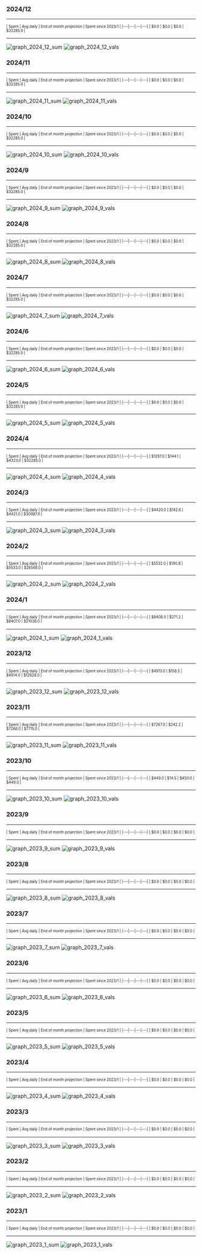 

### 2024/12


__________________________________
<sub><sup>
| Spent | Avg daily | End of month projection | Spent since 2023/1 |
|---|---|---|---|
| $0.0  |  $0.0  | $0.0  |  $32285.0  |
</sub></sup>
__________________________________
![graph_2024_12_sum](graph_2024_12_sum.png)
![graph_2024_12_vals](graph_2024_12_vals.png)


### 2024/11


__________________________________
<sub><sup>
| Spent | Avg daily | End of month projection | Spent since 2023/1 |
|---|---|---|---|
| $0.0  |  $0.0  | $0.0  |  $32285.0  |
</sub></sup>
__________________________________
![graph_2024_11_sum](graph_2024_11_sum.png)
![graph_2024_11_vals](graph_2024_11_vals.png)


### 2024/10


__________________________________
<sub><sup>
| Spent | Avg daily | End of month projection | Spent since 2023/1 |
|---|---|---|---|
| $0.0  |  $0.0  | $0.0  |  $32285.0  |
</sub></sup>
__________________________________
![graph_2024_10_sum](graph_2024_10_sum.png)
![graph_2024_10_vals](graph_2024_10_vals.png)


### 2024/9


__________________________________
<sub><sup>
| Spent | Avg daily | End of month projection | Spent since 2023/1 |
|---|---|---|---|
| $0.0  |  $0.0  | $0.0  |  $32285.0  |
</sub></sup>
__________________________________
![graph_2024_9_sum](graph_2024_9_sum.png)
![graph_2024_9_vals](graph_2024_9_vals.png)


### 2024/8


__________________________________
<sub><sup>
| Spent | Avg daily | End of month projection | Spent since 2023/1 |
|---|---|---|---|
| $0.0  |  $0.0  | $0.0  |  $32285.0  |
</sub></sup>
__________________________________
![graph_2024_8_sum](graph_2024_8_sum.png)
![graph_2024_8_vals](graph_2024_8_vals.png)


### 2024/7


__________________________________
<sub><sup>
| Spent | Avg daily | End of month projection | Spent since 2023/1 |
|---|---|---|---|
| $0.0  |  $0.0  | $0.0  |  $32285.0  |
</sub></sup>
__________________________________
![graph_2024_7_sum](graph_2024_7_sum.png)
![graph_2024_7_vals](graph_2024_7_vals.png)


### 2024/6


__________________________________
<sub><sup>
| Spent | Avg daily | End of month projection | Spent since 2023/1 |
|---|---|---|---|
| $0.0  |  $0.0  | $0.0  |  $32285.0  |
</sub></sup>
__________________________________
![graph_2024_6_sum](graph_2024_6_sum.png)
![graph_2024_6_vals](graph_2024_6_vals.png)


### 2024/5


__________________________________
<sub><sup>
| Spent | Avg daily | End of month projection | Spent since 2023/1 |
|---|---|---|---|
| $0.0  |  $0.0  | $0.0  |  $32285.0  |
</sub></sup>
__________________________________
![graph_2024_5_sum](graph_2024_5_sum.png)
![graph_2024_5_vals](graph_2024_5_vals.png)


### 2024/4


__________________________________
<sub><sup>
| Spent | Avg daily | End of month projection | Spent since 2023/1 |
|---|---|---|---|
| $1297.0  |  $144.1  | $4323.0  |  $32285.0  |
</sub></sup>
__________________________________
![graph_2024_4_sum](graph_2024_4_sum.png)
![graph_2024_4_vals](graph_2024_4_vals.png)


### 2024/3


__________________________________
<sub><sup>
| Spent | Avg daily | End of month projection | Spent since 2023/1 |
|---|---|---|---|
| $4420.0  |  $142.6  | $4421.0  |  $30987.0  |
</sub></sup>
__________________________________
![graph_2024_3_sum](graph_2024_3_sum.png)
![graph_2024_3_vals](graph_2024_3_vals.png)


### 2024/2


__________________________________
<sub><sup>
| Spent | Avg daily | End of month projection | Spent since 2023/1 |
|---|---|---|---|
| $5532.0  |  $190.8  | $5533.0  |  $26568.0  |
</sub></sup>
__________________________________
![graph_2024_2_sum](graph_2024_2_sum.png)
![graph_2024_2_vals](graph_2024_2_vals.png)


### 2024/1


__________________________________
<sub><sup>
| Spent | Avg daily | End of month projection | Spent since 2023/1 |
|---|---|---|---|
| $8408.0  |  $271.2  | $8407.0  |  $21036.0  |
</sub></sup>
__________________________________
![graph_2024_1_sum](graph_2024_1_sum.png)
![graph_2024_1_vals](graph_2024_1_vals.png)


### 2023/12


__________________________________
<sub><sup>
| Spent | Avg daily | End of month projection | Spent since 2023/1 |
|---|---|---|---|
| $4913.0  |  $158.5  | $4914.0  |  $12628.0  |
</sub></sup>
__________________________________
![graph_2023_12_sum](graph_2023_12_sum.png)
![graph_2023_12_vals](graph_2023_12_vals.png)


### 2023/11


__________________________________
<sub><sup>
| Spent | Avg daily | End of month projection | Spent since 2023/1 |
|---|---|---|---|
| $7267.0  |  $242.2  | $7266.0  |  $7715.0  |
</sub></sup>
__________________________________
![graph_2023_11_sum](graph_2023_11_sum.png)
![graph_2023_11_vals](graph_2023_11_vals.png)


### 2023/10


__________________________________
<sub><sup>
| Spent | Avg daily | End of month projection | Spent since 2023/1 |
|---|---|---|---|
| $449.0  |  $14.5  | $450.0  |  $449.0  |
</sub></sup>
__________________________________
![graph_2023_10_sum](graph_2023_10_sum.png)
![graph_2023_10_vals](graph_2023_10_vals.png)


### 2023/9


__________________________________
<sub><sup>
| Spent | Avg daily | End of month projection | Spent since 2023/1 |
|---|---|---|---|
| $0.0  |  $0.0  | $0.0  |  $0.0  |
</sub></sup>
__________________________________
![graph_2023_9_sum](graph_2023_9_sum.png)
![graph_2023_9_vals](graph_2023_9_vals.png)


### 2023/8


__________________________________
<sub><sup>
| Spent | Avg daily | End of month projection | Spent since 2023/1 |
|---|---|---|---|
| $0.0  |  $0.0  | $0.0  |  $0.0  |
</sub></sup>
__________________________________
![graph_2023_8_sum](graph_2023_8_sum.png)
![graph_2023_8_vals](graph_2023_8_vals.png)


### 2023/7


__________________________________
<sub><sup>
| Spent | Avg daily | End of month projection | Spent since 2023/1 |
|---|---|---|---|
| $0.0  |  $0.0  | $0.0  |  $0.0  |
</sub></sup>
__________________________________
![graph_2023_7_sum](graph_2023_7_sum.png)
![graph_2023_7_vals](graph_2023_7_vals.png)


### 2023/6


__________________________________
<sub><sup>
| Spent | Avg daily | End of month projection | Spent since 2023/1 |
|---|---|---|---|
| $0.0  |  $0.0  | $0.0  |  $0.0  |
</sub></sup>
__________________________________
![graph_2023_6_sum](graph_2023_6_sum.png)
![graph_2023_6_vals](graph_2023_6_vals.png)


### 2023/5


__________________________________
<sub><sup>
| Spent | Avg daily | End of month projection | Spent since 2023/1 |
|---|---|---|---|
| $0.0  |  $0.0  | $0.0  |  $0.0  |
</sub></sup>
__________________________________
![graph_2023_5_sum](graph_2023_5_sum.png)
![graph_2023_5_vals](graph_2023_5_vals.png)


### 2023/4


__________________________________
<sub><sup>
| Spent | Avg daily | End of month projection | Spent since 2023/1 |
|---|---|---|---|
| $0.0  |  $0.0  | $0.0  |  $0.0  |
</sub></sup>
__________________________________
![graph_2023_4_sum](graph_2023_4_sum.png)
![graph_2023_4_vals](graph_2023_4_vals.png)


### 2023/3


__________________________________
<sub><sup>
| Spent | Avg daily | End of month projection | Spent since 2023/1 |
|---|---|---|---|
| $0.0  |  $0.0  | $0.0  |  $0.0  |
</sub></sup>
__________________________________
![graph_2023_3_sum](graph_2023_3_sum.png)
![graph_2023_3_vals](graph_2023_3_vals.png)


### 2023/2


__________________________________
<sub><sup>
| Spent | Avg daily | End of month projection | Spent since 2023/1 |
|---|---|---|---|
| $0.0  |  $0.0  | $0.0  |  $0.0  |
</sub></sup>
__________________________________
![graph_2023_2_sum](graph_2023_2_sum.png)
![graph_2023_2_vals](graph_2023_2_vals.png)


### 2023/1


__________________________________
<sub><sup>
| Spent | Avg daily | End of month projection | Spent since 2023/1 |
|---|---|---|---|
| $0.0  |  $0.0  | $0.0  |  $0.0  |
</sub></sup>
__________________________________
![graph_2023_1_sum](graph_2023_1_sum.png)
![graph_2023_1_vals](graph_2023_1_vals.png)